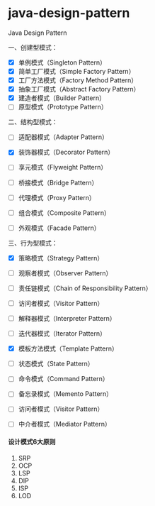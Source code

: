 # java-design-pattern
Java Design Pattern

一、创建型模式：
- [x] 单例模式（Singleton Pattern）
- [x] 简单工厂模式（Simple Factory Pattern）
- [x] 工厂方法模式（Factory Method Pattern）
- [x] 抽象工厂模式（Abstract Factory Pattern）
- [x] 建造者模式（Builder Pattern）
- [ ] 原型模式（Prototype Pattern）

二、结构型模式：
- [ ] 适配器模式（Adapter Pattern）
- [x] 装饰器模式（Decorator Pattern）
- [ ] 享元模式（Flyweight Pattern）
- [ ] 桥接模式（Bridge Pattern）
- [ ] 代理模式（Proxy Pattern）
- [ ] 组合模式（Composite Pattern）
- [ ] 外观模式（Facade Pattern）


三、行为型模式：
- [x] 策略模式（Strategy Pattern）
- [ ] 观察者模式（Observer Pattern）
- [ ] 责任链模式（Chain of Responsibility Pattern）
- [ ] 访问者模式（Visitor Pattern）
- [ ] 解释器模式（Interpreter Pattern）
- [ ] 迭代器模式（Iterator Pattern）
- [x] 模板方法模式（Template Pattern）
- [ ] 状态模式（State Pattern）
- [ ] 命令模式（Command Pattern）
- [ ] 备忘录模式（Memento Pattern）
- [ ] 访问者模式（Visitor Pattern）
- [ ] 中介者模式（Mediator Pattern）


#### 设计模式6大原则
1. SRP
2. OCP
3. LSP
4. DIP
5. ISP
6. LOD